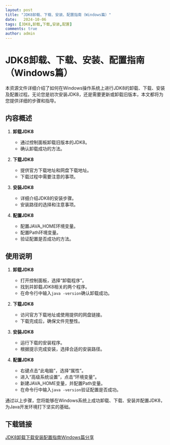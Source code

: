 ```yaml
---
layout: post
title: "JDK8卸载、下载、安装、配置指南（Windows篇）"
date:   2024-10-06
tags: [JDK8,卸载,下载,安装,配置]
comments: true
author: admin
---
```

# JDK8卸载、下载、安装、配置指南（Windows篇）

本资源文件详细介绍了如何在Windows操作系统上进行JDK8的卸载、下载、安装及配置过程。无论您是初次安装JDK8，还是需要更新或卸载旧版本，本文都将为您提供详细的步骤和指导。

## 内容概述

1. **卸载JDK8**
   - 通过控制面板卸载旧版本的JDK8。
   - 确认卸载成功的方法。

2. **下载JDK8**
   - 提供官方下载地址和网盘下载地址。
   - 下载过程中需要注意的事项。

3. **安装JDK8**
   - 详细介绍JDK8的安装步骤。
   - 安装路径的选择和注意事项。

4. **配置JDK8**
   - 配置JAVA_HOME环境变量。
   - 配置Path环境变量。
   - 验证配置是否成功的方法。

## 使用说明

1. **卸载JDK8**
   - 打开控制面板，选择“卸载程序”。
   - 找到并卸载JDK8相关的两个程序。
   - 在命令行中输入`java -version`确认卸载成功。

2. **下载JDK8**
   - 访问官方下载地址或使用提供的网盘链接。
   - 下载完成后，确保文件完整性。

3. **安装JDK8**
   - 运行下载的安装程序。
   - 根据提示完成安装，选择合适的安装路径。

4. **配置JDK8**
   - 右键点击“此电脑”，选择“属性”。
   - 进入“高级系统设置”，点击“环境变量”。
   - 新建JAVA_HOME变量，并配置Path变量。
   - 在命令行中输入`java -version`验证配置是否成功。

通过以上步骤，您将能够在Windows系统上成功卸载、下载、安装并配置JDK8，为Java开发环境打下坚实的基础。

## 下载链接

[JDK8卸载下载安装配置指南Windows篇分享](https://pan.quark.cn/s/6f3940765789)